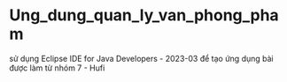# Ung_dung_quan_ly_van_phong_pham
sử dụng Eclipse IDE for Java Developers - 2023-03 để tạo ứng dụng
bài được làm từ nhóm 7 - Hufi
